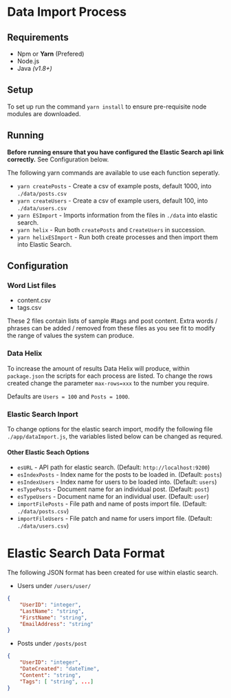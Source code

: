 # Data Import Process

## Requirements
+ Npm or **Yarn** (Prefered) 
+ Node.js
+ Java *(v1.8+)*

## Setup
To set up run the command `yarn install` to ensure pre-requisite node modules are downloaded. 

## Running
**Before running ensure that you have configured the Elastic Search api link correctly.** See Configuration below.

The following yarn commands are available to use each function seperatly. 
+ `yarn createPosts` - Create a csv of example posts, default 1000, into `./data/posts.csv`
+ `yarn createUsers` - Create a csv of example users, default 100, into `./data/users.csv`
+ `yarn ESImport` - Imports information from the files in `./data` into elastic search. 
+ `yarn helix` - Run both `createPosts` and `CreateUsers` in succession. 
+ `yarn helixESImport` - Run both create processes and then import them into Elastic Search. 

## Configuration
### Word List files
+ content.csv
+ tags.csv

These 2 files contain lists of sample #tags and post content. Extra words / phrases can be added / removed from these files as you see fit to modify the range of values the system can produce. 

### Data Helix
To increase the amount of results Data Helix will produce, within `package.json` the scripts for each process are listed. To change the rows created change the parameter `max-rows=xxx` to the number you require.

Defaults are `Users = 100` and `Posts = 1000`.

### Elastic Search Inport
To change options for the elastic search import, modify the following file `./app/dataImport.js`, the variables listed below can be changed as requred.

#### Other Elastic Seach Options
+ `esURL` - API path for elastic search. (Default: `http://localhost:9200`)
+ `esIndexPosts` - Index name for the posts to be loaded in. (Default: `posts`)
+ `esIndexUsers` - Index name for users to be loaded into. (Default: `users`) 
+ `esTypePosts` - Document name for an individual post. (Default: `post`)
+ `esTypeUsers` - Document name for an individual user. (Default: `user`) 
+ `importFilePosts` - File path and name of posts import file.  (Default: `./data/posts.csv`)
+ `importFileUsers` - File patch and name for users import file.  (Default: `./data/users.csv`)

# Elastic Search Data Format
The following JSON format has been created for use within elastic search. 
+ Users under `/users/user/`
```json
{
    "UserID": "integer",
    "LastName": "string",
    "FirstName": "string",
    "EmailAddress": "string"
}
```
+ Posts under `/posts/post`
```json
{
    "UserID": "integer",
    "DateCreated": "dateTime",
    "Content": "string",
    "Tags": [ "string", ...]
}
```